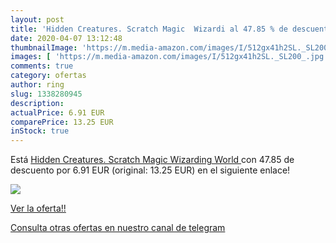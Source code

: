 ```yaml
---
layout: post
title: 'Hidden Creatures. Scratch Magic  Wizardi al 47.85 % de descuento'
date: 2020-04-07 13:12:48
thumbnailImage: 'https://m.media-amazon.com/images/I/512gx41h2SL._SL200_.jpg'
images: [ 'https://m.media-amazon.com/images/I/512gx41h2SL._SL200_.jpg' ]
comments: true
category: ofertas
author: ring
slug: 1338280945
description:
actualPrice: 6.91 EUR
comparePrice: 13.25 EUR
inStock: true
---
```


Está [Hidden Creatures. Scratch Magic  Wizarding World ](https://www.amazon.es/dp/1338280945/?tag=redken-21) con 47.85 de descuento por 6.91 EUR (original: 13.25 EUR) en el siguiente enlace!

[![](https://m.media-amazon.com/images/I/512gx41h2SL._SL200_.jpg)](https://www.amazon.es/dp/1338280945/?tag=redken-21)

[Ver la oferta!!](https://www.amazon.es/dp/1338280945/?tag=redken-21)

[Consulta otras ofertas en nuestro canal de telegram](https://t.me/s/ofertas25)
